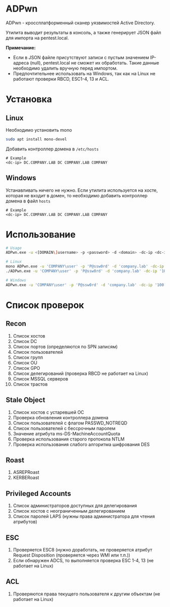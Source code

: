 # ADPwn

ADPwn - кроссплатформенный сканер уязвимостей Active Directory.

Утилита выводит результаты в консоль, а также генерирует JSON файл для импорта на pentest.local.

**Примечание:**

- Если в JSON файле присутствуют записи с пустым значением IP-адреса (null), pentest.local не сможет их обработать. Такие данные необходимо удалить вручную перед импортом.
- Предпочтительнее использовать на Windows, так как на Linux не работают проверки RBCD, ESC1-4, 13 и ACL.

# Установка

## Linux

Необходимо установить mono

```bash
sudo apt install mono-devel
```

Добавить контроллер домена в `/etc/hosts`

```
# Example
<dc-ip> DC.COMPANY.LAB DC COMPANY.LAB COMPANY
```


## Windows

Устанавливать ничего не нужно.
Если утилита используется на хосте, которая не входит в домен, то необходимо добавить контроллер домена в файл `hosts`

```
# Example
<dc-ip> DC.COMPANY.LAB DC COMPANY.LAB COMPANY
```

# Использование

```bash
# Usage
ADPwn.exe -u <[DOMAIN\]username> -p <password> -d <domain> -dc-ip <dc-ip>

# Linux
mono ADPwn.exe -u 'COMPANY\user' -p 'P@ssw0rd' -d 'company.lab' -dc-ip '100.64.0.30'
./ADPwn.exe -u 'COMPANY\user' -p 'P@ssw0rd' -d 'company.lab' -dc-ip '100.64.0.30'

# Windows
ADPwn.exe -u 'COMPANY\user' -p 'P@ssw0rd' -d 'company.lab' -dc-ip '100.64.0.30'
```

# Список проверок

## Recon

1. Список хостов
2. Список DC
3. Список портов (определяются по SPN записям)
3. Список пользователей
4. Список групп
5. Список OU
6. Список GPO
7. Список делегирований (проверка RBCD не работает на Linux)
8. Список MSSQL серверов
9. Список трастов

## Stale Object

1. Список хостов с устаревшей ОС
2. Проверка обновления контроллера домена
3. Список пользователей с флагом PASSWD_NOTREQD
4. Список пользователей с бессрочным паролем
5. Значение атрибута ms-DS-MachineAccountQuota
6. Проверка использования старого протокола NTLM
7. Проверка использования слабого алгоритма шифрования DES

## Roast

1. ASREPRoast
2. KERBERoast

## Privileged Accounts

1. Список администраторов доступных для делегирования
2. Список хостов с неограниченным делегированием
3. Список паролей LAPS (нужны права администратора для чтения атрибутов)

## ESC

1. Проверяется ESC8 (нужно доработать, не проверяется атрибут Request Disposition (проверяется через WMI или т.п.))
2. Если обнаружен ADCS, то выполняется проверка ESC 1-4, 13 (не работает на Linux)

## ACL

1. Проверяются права текущего пользователя к другим объектам (не работает на Linux)